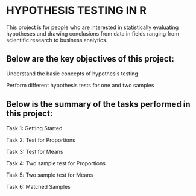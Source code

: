 # HYPOTHESIS TESTING IN R
This project is for people who are interested in statistically evaluating hypotheses and drawing conclusions from data in fields ranging from scientific research to business analytics.

## Below are the key objectives of this project:

Understand the basic concepts of hypothesis testing

Perform different hypothesis tests for one and two samples 

## Below is the summary of the tasks performed in this project:

Task 1: Getting Started

Task 2: Test for Proportions

Task 3: Test for Means

Task 4: Two sample test for Proportions

Task 5: Two sample test for Means

Task 6: Matched Samples
